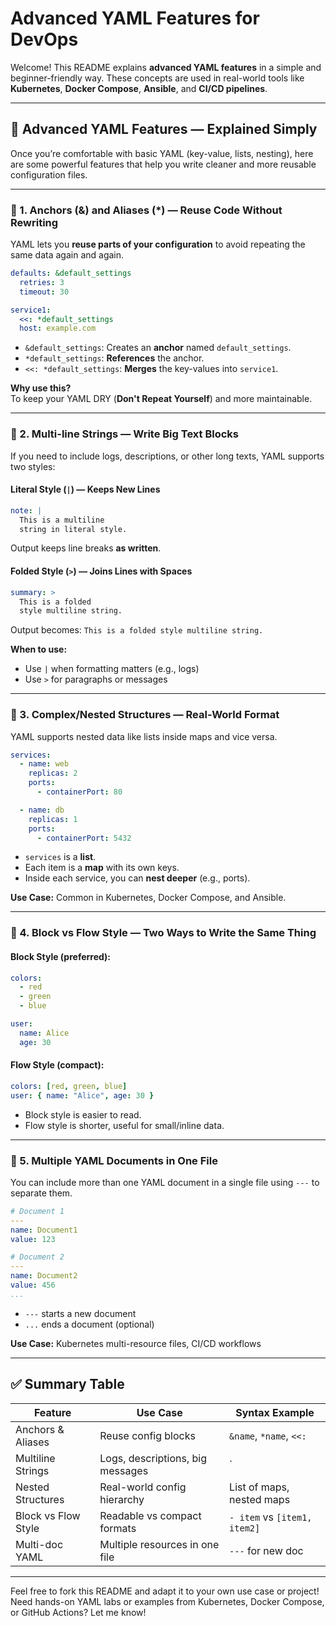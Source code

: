 # Advanced YAML Features for DevOps

Welcome! This README explains **advanced YAML features** in a simple and beginner-friendly way. These concepts are used in real-world tools like **Kubernetes**, **Docker Compose**, **Ansible**, and **CI/CD pipelines**.

---

## 🚀 Advanced YAML Features — Explained Simply

Once you’re comfortable with basic YAML (key-value, lists, nesting), here are some powerful features that help you write cleaner and more reusable configuration files.

---

### 🔁 1. Anchors (&) and Aliases (*) — Reuse Code Without Rewriting

YAML lets you **reuse parts of your configuration** to avoid repeating the same data again and again.

```yaml
defaults: &default_settings
  retries: 3
  timeout: 30

service1:
  <<: *default_settings
  host: example.com
```

- `&default_settings`: Creates an **anchor** named `default_settings`.
- `*default_settings`: **References** the anchor.
- `<<: *default_settings`: **Merges** the key-values into `service1`.

**Why use this?**  
To keep your YAML DRY (**Don't Repeat Yourself**) and more maintainable.

---

### 🧾 2. Multi-line Strings — Write Big Text Blocks

If you need to include logs, descriptions, or other long texts, YAML supports two styles:

#### Literal Style (`|`) — Keeps New Lines
```yaml
note: |
  This is a multiline
  string in literal style.
```
Output keeps line breaks **as written**.

#### Folded Style (`>`) — Joins Lines with Spaces
```yaml
summary: >
  This is a folded
  style multiline string.
```
Output becomes: `This is a folded style multiline string.`

**When to use:**
- Use `|` when formatting matters (e.g., logs)
- Use `>` for paragraphs or messages

---

### 🧩 3. Complex/Nested Structures — Real-World Format

YAML supports nested data like lists inside maps and vice versa.

```yaml
services:
  - name: web
    replicas: 2
    ports:
      - containerPort: 80

  - name: db
    replicas: 1
    ports:
      - containerPort: 5432
```

- `services` is a **list**.
- Each item is a **map** with its own keys.
- Inside each service, you can **nest deeper** (e.g., ports).

**Use Case:** Common in Kubernetes, Docker Compose, and Ansible.

---

### 🧱 4. Block vs Flow Style — Two Ways to Write the Same Thing

#### Block Style (preferred):
```yaml
colors:
  - red
  - green
  - blue

user:
  name: Alice
  age: 30
```

#### Flow Style (compact):
```yaml
colors: [red, green, blue]
user: { name: "Alice", age: 30 }
```

- Block style is easier to read.
- Flow style is shorter, useful for small/inline data.

---

### 📄 5. Multiple YAML Documents in One File

You can include more than one YAML document in a single file using `---` to separate them.

```yaml
# Document 1
---
name: Document1
value: 123

# Document 2
---
name: Document2
value: 456
...
```

- `---` starts a new document
- `...` ends a document (optional)

**Use Case:** Kubernetes multi-resource files, CI/CD workflows

---

## ✅ Summary Table

| Feature               | Use Case                           | Syntax Example                 |
|----------------------|------------------------------------|-------------------------------|
| Anchors & Aliases    | Reuse config blocks                | `&name`, `*name`, `<<:`       |
| Multiline Strings    | Logs, descriptions, big messages   | `|` for breaks, `>` for fold   |
| Nested Structures    | Real-world config hierarchy        | List of maps, nested maps     |
| Block vs Flow Style  | Readable vs compact formats        | `- item` vs `[item1, item2]`   |
| Multi-doc YAML       | Multiple resources in one file     | `---` for new doc             |

---

Feel free to fork this README and adapt it to your own use case or project! Need hands-on YAML labs or examples from Kubernetes, Docker Compose, or GitHub Actions? Let me know!